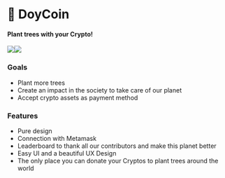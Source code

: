 # :deciduous_tree:  DoyCoin
#### Plant trees with your Crypto!

![](https://img.shields.io/github/stars/srteerra/doycoin)![](https://img.shields.io/github/forks/srteerra/doycoin)

### Goals
- Plant more trees
- Create an impact in the society to take care of our planet
- Accept crypto assets as payment method

### Features

- Pure design
- Connection with Metamask
- Leaderboard to thank all our contributors and make this planet better
- Easy UI and a beautiful UX Design
- The only place you can donate your Cryptos to plant trees around the world
